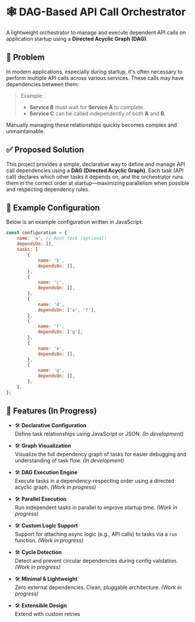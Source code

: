 # 🕸️ DAG-Based API Call Orchestrator

A lightweight orchestrator to manage and execute dependent API calls on application startup using a **Directed Acyclic Graph (DAG)**.

## 📌 Problem

In modern applications, especially during startup, it's often necessary to perform multiple API calls across various services. These calls may have dependencies between them:

> Example:  
> - **Service B** must wait for **Service A** to complete.  
> - **Service C** can be called independently of both **A** and **B**.

Manually managing these relationships quickly becomes complex and unmaintainable.

## ✅ Proposed Solution

This project provides a simple, declarative way to define and manage API call dependencies using a **DAG (Directed Acyclic Graph)**. Each task (API call) declares which other tasks it depends on, and the orchestrator runs them in the correct order at startup—maximizing parallelism when possible and respecting dependency rules.

## 🧠 Example Configuration

Below is an example configuration written in JavaScript:

```js
const configuration = {
    name: 'a', // Root task (optional)
    dependsOn: [],
    tasks: [
        {
            name: 'b',
            dependsOn: [],
        },
        {
            name: 'c',
            dependsOn: [],
        },
        {
            name: 'd',
            dependsOn: ['e', 'f'],
        },
        {
            name: 'f',
            dependsOn: ['g'],
        },
        {
            name: 'e',
            dependsOn: [],
        },
        {
            name: 'g',
            dependsOn: [],
        },
    ],
};
```

## 🚀 Features (In Progress)

- 🛠️ **Declarative Configuration**  
  Define task relationships using JavaScript or JSON. *(In development)*

- 🛠️ **Graph Visualization**  
  Visualize the full dependency graph of tasks for easier debugging and understanding of task flow. *(In development)*

- 🛠️ **DAG Execution Engine**  
  Execute tasks in a dependency-respecting order using a directed acyclic graph. *(Work in progress)*

- 🛠️ **Parallel Execution**  
  Run independent tasks in parallel to improve startup time. *(Work in progress)*

- 🛠️ **Custom Logic Support**  
  Support for attaching async logic (e.g., API calls) to tasks via a `run` function. *(Work in progress)*

- 🛠️ **Cycle Detection**  
  Detect and prevent circular dependencies during config validation. *(Work in progress)*

- 🛠️ **Minimal & Lightweight**  
  Zero external dependencies. Clean, pluggable architecture. *(Work in progress)*

- 🛠️ **Extensible Design**  
  Extend with custom retries

